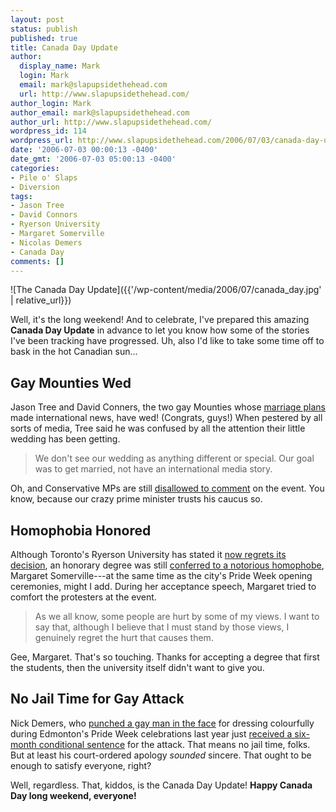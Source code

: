 ```yaml
---
layout: post
status: publish
published: true
title: Canada Day Update
author:
  display_name: Mark
  login: Mark
  email: mark@slapupsidethehead.com
  url: http://www.slapupsidethehead.com/
author_login: Mark
author_email: mark@slapupsidethehead.com
author_url: http://www.slapupsidethehead.com/
wordpress_id: 114
wordpress_url: http://www.slapupsidethehead.com/2006/07/03/canada-day-update/
date: '2006-07-03 00:00:13 -0400'
date_gmt: '2006-07-03 05:00:13 -0400'
categories:
- Pile o' Slaps
- Diversion
tags:
- Jason Tree
- David Connors
- Ryerson University
- Margaret Somerville
- Nicolas Demers
- Canada Day
comments: []
---
```

![The Canada Day Update]({{'/wp-content/media/2006/07/canada_day.jpg' | relative_url}})

Well, it's the long weekend! And to celebrate, I've prepared this amazing **Canada Day Update** in advance to let you know how some of the stories I've been tracking have progressed. Uh, also I'd like to take some time off to bask in the hot Canadian sun...

## Gay Mounties Wed

Jason Tree and David Conners, the two gay Mounties whose [marriage plans](http://www.slapupsidethehead.com/2006/05/mounties-get-their-man/ "Even I used that 'Get their Man' joke") made international news, have wed! (Congrats, guys!) When pestered by all sorts of media, Tree said he was confused by all the attention their little wedding has been getting.

> We don't see our wedding as anything different or special. Our goal was to get married, not have an international media story.

Oh, and Conservative MPs are still [disallowed to comment](http://www.slapupsidethehead.com/2006/06/out-of-town-update/ "Because our prime minister trusts his caucus so") on the event. You know, because our crazy prime minister trusts his caucus so.

## Homophobia Honored

Although Toronto's Ryerson University has stated it [now regrets its decision](http://www.macleans.ca/topstories/politics/news/shownews.jsp?content=n061961A "Why does 'smart' always come too late?"), an honorary degree was still [conferred to a notorious homophobe](http://www.slapupsidethehead.com/2006/06/pride-week-quiz/ "Sigh."), Margaret Somerville---at the same time as the city's Pride Week opening ceremonies, might I add. During her acceptance speech, Margaret tried to comfort the protesters at the event.

> As we all know, some people are hurt by some of my views. I want to say that, although I believe that I must stand by those views, I genuinely regret the hurt that causes them.

Gee, Margaret. That's so touching. Thanks for accepting a degree that first the students, then the university itself didn't want to give you.

## No Jail Time for Gay Attack

Nick Demers, who [punched a gay man in the face](http://www.slapupsidethehead.com/2006/04/edmontons-punch-in-the-face-dress-code/ "Do I feel any safer now?") for dressing colourfully during Edmonton's Pride Week celebrations last year just [received a six-month conditional sentence](http://www.cbc.ca/story/canada/national/2006/06/21/pride-week-attack-.html) for the attack. That means no jail time, folks. But at least his court-ordered apology _sounded_ sincere. That ought to be enough to satisfy everyone, right?

Well, regardless. That, kiddos, is the Canada Day Update! **Happy Canada Day long weekend, everyone!**

